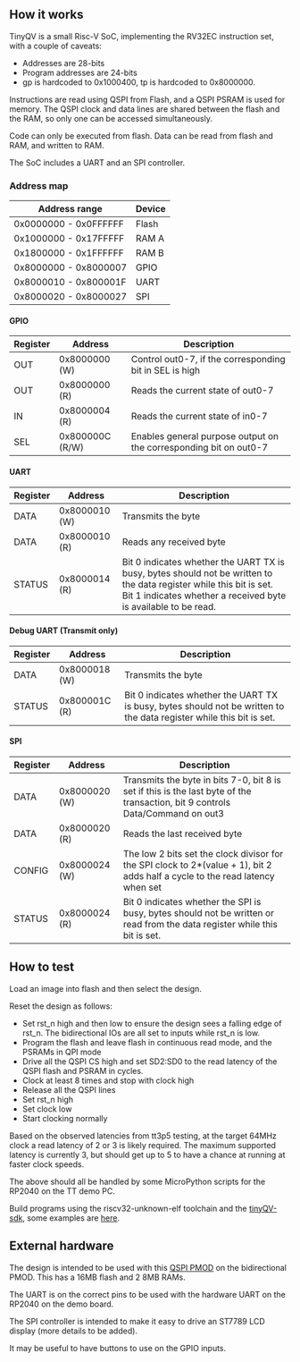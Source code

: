 <!---

This file is used to generate your project datasheet. Please fill in the information below and delete any unused
sections.

You can also include images in this folder and reference them in the markdown. Each image must be less than
512 kb in size, and the combined size of all images must be less than 1 MB.
-->

## How it works

TinyQV is a small Risc-V SoC, implementing the RV32EC instruction set, with a couple of caveats:

* Addresses are 28-bits
* Program addresses are 24-bits
* gp is hardcoded to 0x1000400, tp is hardcoded to 0x8000000.

Instructions are read using QSPI from Flash, and a QSPI PSRAM is used for memory.  The QSPI clock and data lines are shared between the flash and the RAM, so only one can be accessed simultaneously.

Code can only be executed from flash.  Data can be read from flash and RAM, and written to RAM.

The SoC includes a UART and an SPI controller.

### Address map

| Address range | Device |
| ------------- | ------ |
| 0x0000000 - 0x0FFFFFF | Flash |
| 0x1000000 - 0x17FFFFF | RAM A |
| 0x1800000 - 0x1FFFFFF | RAM B |
| 0x8000000 - 0x8000007 | GPIO  |
| 0x8000010 - 0x800001F | UART |
| 0x8000020 - 0x8000027 | SPI |

#### GPIO

| Register | Address | Description |
| -------- | ------- | ----------- |
| OUT      | 0x8000000 (W) | Control out0-7, if the corresponding bit in SEL is high |
| OUT      | 0x8000000 (R) | Reads the current state of out0-7 |
| IN       | 0x8000004 (R) | Reads the current state of in0-7 |
| SEL      | 0x800000C (R/W) | Enables general purpose output on the corresponding bit on out0-7 |

#### UART

| Register | Address | Description |
| -------- | ------- | ----------- |
| DATA     | 0x8000010 (W) | Transmits the byte |
| DATA     | 0x8000010 (R) | Reads any received byte |
| STATUS   | 0x8000014 (R) | Bit 0 indicates whether the UART TX is busy, bytes should not be written to the data register while this bit is set.  Bit 1 indicates whether a received byte is available to be read. |

#### Debug UART (Transmit only)

| Register | Address | Description |
| -------- | ------- | ----------- |
| DATA     | 0x8000018 (W) | Transmits the byte |
| STATUS   | 0x800001C (R) | Bit 0 indicates whether the UART TX is busy, bytes should not be written to the data register while this bit is set. |

#### SPI

| Register | Address | Description |
| -------- | ------- | ----------- |
| DATA     | 0x8000020 (W) | Transmits the byte in bits 7-0, bit 8 is set if this is the last byte of the transaction, bit 9 controls Data/Command on out3 |
| DATA     | 0x8000020 (R) | Reads the last received byte |
| CONFIG   | 0x8000024 (W) | The low 2 bits set the clock divisor for the SPI clock to 2*(value + 1), bit 2 adds half a cycle to the read latency when set |
| STATUS   | 0x8000024 (R) | Bit 0 indicates whether the SPI is busy, bytes should not be written or read from the data register while this bit is set. |

## How to test

Load an image into flash and then select the design.

Reset the design as follows:

* Set rst_n high and then low to ensure the design sees a falling edge of rst_n.  The bidirectional IOs are all set to inputs while rst_n is low.
* Program the flash and leave flash in continuous read mode, and the PSRAMs in QPI mode
* Drive all the QSPI CS high and set SD2:SD0 to the read latency of the QSPI flash and PSRAM in cycles.
* Clock at least 8 times and stop with clock high
* Release all the QSPI lines
* Set rst_n high
* Set clock low
* Start clocking normally

Based on the observed latencies from tt3p5 testing, at the target 64MHz clock a read latency of 2 or 3 is likely required.  The maximum supported latency is currently 3, but should get up to 5 to have a chance at running at faster clock speeds.

The above should all be handled by some MicroPython scripts for the RP2040 on the TT demo PC.

Build programs using the riscv32-unknown-elf toolchain and the [tinyQV-sdk](https://github.com/MichaelBell/tinyQV-sdk), some examples are [here](https://github.com/MichaelBell/tinyQV-projects).

## External hardware

The design is intended to be used with this [QSPI PMOD](https://github.com/mole99/qspi-pmod) on the bidirectional PMOD.  This has a 16MB flash and 2 8MB RAMs.

The UART is on the correct pins to be used with the hardware UART on the RP2040 on the demo board.

The SPI controller is intended to make it easy to drive an ST7789 LCD display (more details to be added).

It may be useful to have buttons to use on the GPIO inputs.
